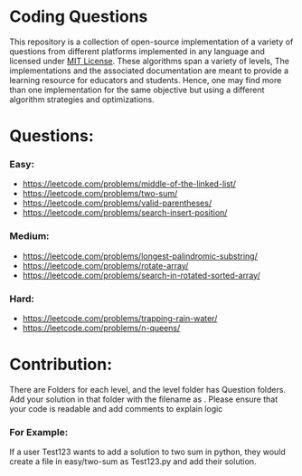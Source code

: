 # Coding Questions
This repository is a collection of open-source implementation of a variety of questions from different platforms implemented in any language and licensed under [MIT License](./LICENSE). These algorithms span a variety of levels, The implementations and the associated documentation are meant to provide a learning resource for educators and students. Hence, one may find more than one implementation for the same objective but using a different algorithm strategies and optimizations.

# Questions: 

### Easy: 

   - https://leetcode.com/problems/middle-of-the-linked-list/
   - https://leetcode.com/problems/two-sum/
   - https://leetcode.com/problems/valid-parentheses/
   - https://leetcode.com/problems/search-insert-position/

### Medium: 

   - https://leetcode.com/problems/longest-palindromic-substring/
   - https://leetcode.com/problems/rotate-array/
   - https://leetcode.com/problems/search-in-rotated-sorted-array/


### Hard:

   - https://leetcode.com/problems/trapping-rain-water/
   - https://leetcode.com/problems/n-queens/

# Contribution:

   There are Folders for each level, and the level folder has Question folders. Add your solution in that folder with the filename as <yourusername>.<extension>
    Please ensure that your code is readable and add comments to explain logic
    
   ### For Example:
    
   If a user Test123 wants to add a solution to two sum in python, they would create a file in easy/two-sum as Test123.py and add their solution.







